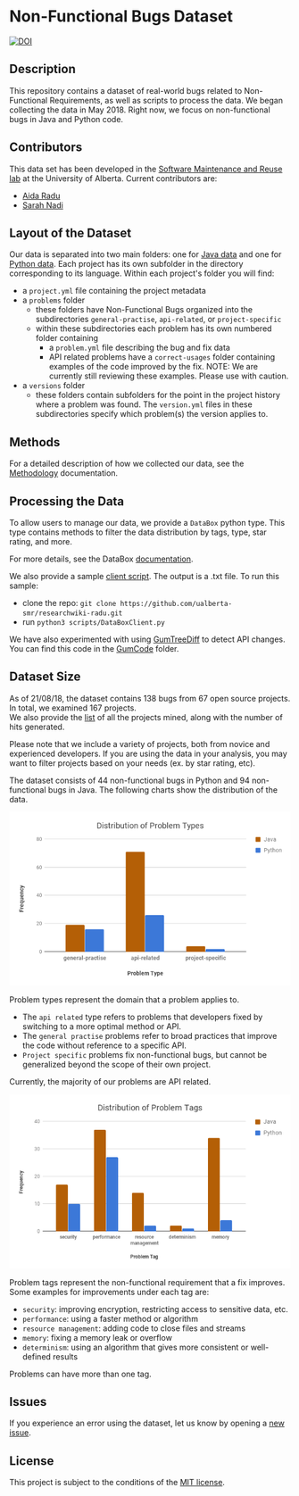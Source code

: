 
# Non-Functional Bugs Dataset

[![DOI](https://zenodo.org/badge/130276895.svg)](https://zenodo.org/badge/latestdoi/130276895)

## Description
This repository contains a dataset of real-world bugs related to Non-Functional Requirements, as well as scripts to process the data. We began collecting the data in May 2018. Right now, we focus on non-functional bugs in Java and Python code. 

## Contributors

This data set has been developed in the [Software Maintenance and Reuse lab](https://sarahnadi.org/smr/) at the University of Alberta. Current contributors are:

- [Aida Radu](https://github.com/aradu12)
- [Sarah Nadi](http://sarahnadi.org/)

## Layout of the Dataset 

Our data is separated into two main folders: one for [Java data](/java-data) and one for [Python data](/py-data).
Each project has its own subfolder in the directory corresponding to its language. Within each project's folder you will find:

- a `project.yml` file containing the project metadata
- a `problems` folder 
    - these folders have Non-Functional Bugs organized into the subdirectories `general-practise`, `api-related`, or `project-specific`
    - within these subdirectories each problem has its own numbered folder containing
        - a `problem.yml` file describing the bug and fix data
        - API related problems have a `correct-usages` folder containing examples of the code improved by the fix. NOTE: We are currently still reviewing these examples. Please use with caution.
- a `versions` folder
    - these folders contain subfolders for the point in the project history where a problem was found. The `version.yml` files in these subdirectories specify which problem(s) the version applies to.

## Methods

For a detailed description of how we collected our data, see the [Methodology](./docs/StudyMethodsDocs.md) documentation.

## Processing the Data

To allow users to manage our data, we provide a `DataBox` python type. This type contains methods to filter the data distribution
by tags, type, star rating, and more. 

For more details, see the DataBox [documentation](/docs/DataBoxDocs.md).

We also provide a sample [client script](/scripts/DataBoxClient.py). The output is a .txt file. To run this sample:

- clone the repo: `git clone https://github.com/ualberta-smr/researchwiki-radu.git`
- run `python3 scripts/DataBoxClient.py`

We have also experimented with using [GumTreeDiff](https://github.com/GumTreeDiff/gumtree) to detect API changes. You can find this code in the [GumCode](./GumCode/src/main/java) folder.   
         
## Dataset Size

As of 21/08/18, the dataset contains 138 bugs from 67 open source projects. In total, we examined 167 projects.  
We also provide the [list](/ReposMined.yml) of all the projects mined, along with the number of hits generated. 

Please note that we include a variety of projects, both from novice and experienced developers. If you are using the data in your analysis, you may want to filter projects based on your needs (ex. by star rating, etc).

The dataset consists of 44 non-functional bugs in Python and 94 non-functional bugs in Java. The following charts show the distribution of the data.

![type graph](/docs/Distribution%20of%20Problem%20Types.png "Frequency for Each Problem Type")

Problem types represent the domain that a problem applies to. 
* The `api related` type refers to problems that developers fixed by switching to a more optimal method or API. 
* The `general practise` problems refer to broad practices that improve the code without reference to a specific API.
* `Project specific` problems fix non-functional bugs, but cannot be generalized beyond the scope of their own project.    

Currently, the majority of our problems are API related.

![tag graph](/docs/Distribution%20of%20Problem%20Tags.png "Frequency for Each Problem Tag")

Problem tags represent the non-functional requirement that a fix improves. Some examples for improvements under each tag are:
* `security`: improving encryption, restricting access to sensitive data, etc.
* `performance`: using a faster method or algorithm
* `resource management`: adding code to close files and streams
* `memory`: fixing a memory leak or overflow
* `determinism`: using an algorithm that gives more consistent or well-defined results

Problems can have more than one tag.

## Issues
If you experience an error using the dataset, let us know by opening a [new issue](https://github.com/ualberta-smr/researchwiki-radu/issues/new).

## License

This project is subject to the conditions of the [MIT license](/LICENSE.md).


